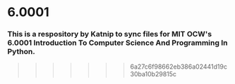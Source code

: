 # 6.0001

### This is a respository by Katnip to sync files for MIT OCW's 6.0001 Introduction To Computer Science And Programming In Python.
>>>>>>> 6a27c6f98662eb386a02441d19c30ba10b29815c
